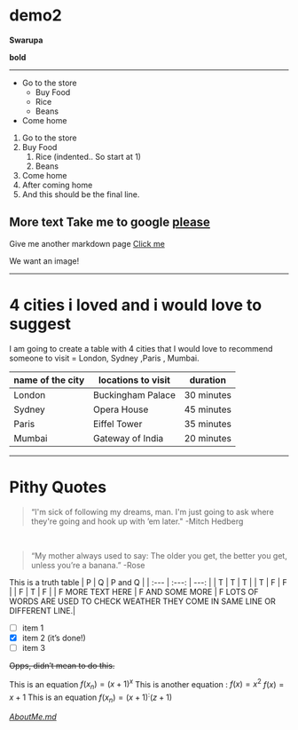# demo2
**Swarupa**

__bold__

---------------------------------------------------------------------------

* Go to the store
   * Buy Food
   * Rice
   * Beans
* Come home

1. Go to the store
2. Buy Food
   1. Rice (indented.. So start at 1)
   6. Beans
1. Come home
2. After coming home
3. And this should be the final line.



More text
Take me to google [please](https://www.google.com/)
--------------------------------------------------------------
Give me another markdown page [Click me](another.md)

We want an image! 

------------------
# 4 cities i  loved and i would love to suggest
I am going to create a table with 4 cities that I would love to recommend someone to visit = London, Sydney ,Paris , Mumbai.

|name of the city |locations to visit | duration|
|---|---|---|
|London|Buckingham Palace|30 minutes|
|Sydney|Opera House|45 minutes|
|Paris|Eiffel Tower|35 minutes|
|Mumbai|Gateway of India|20 minutes|

--------------------------------
# Pithy Quotes

> “I'm sick of following my dreams, man. I'm just going to ask where they're going and hook up with ’em later."  -Mitch Hedberg

<Br>

> “My mother always used to say: The older you get, the better you get, unless you’re a banana.”  -Rose


This is a truth table
| P | Q | P and Q |
| :--- | :---: | ---: |
| T | T | T |
| T | F | F |
| F | T | F |
| F MORE TEXT HERE | F AND SOME MORE | F LOTS OF WORDS ARE USED TO CHECK WEATHER 
THEY COME IN SAME LINE OR DIFFERENT LINE.|


- [ ] item 1
- [x] item 2 (it’s done!)
- [ ] item 3

~~Opps, didn’t mean to do this.~~

This is an equation $f(x_n) = (x+1)^x$
This is another equation :
$f(x) = x^2$
$f(x) = x+1$
This is an equation $f(x_n) = (x+1)^:(z+1)$



*[AboutMe.md](https://github.com/SwarupaJinne/demo2/blob/main/AboutMe.md)*


